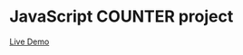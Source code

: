 # JavaScript COUNTER project
<a href='https://659897528ca97b6e0091ef6a--soft-conkies-e6229f.netlify.app/'>Live Demo</a>
